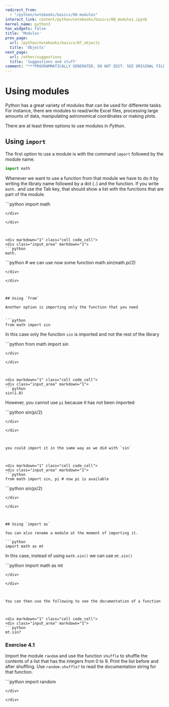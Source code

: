 ```yaml
---
redirect_from:
  - "/python/notebooks/basics/08-modules"
interact_link: content/python/notebooks/basics/08_modules.ipynb
kernel_name: python3
has_widgets: false
title: 'Modules'
prev_page:
  url: /python/notebooks/basics/07_objects
  title: 'Objects'
next_page:
  url: /other/suggestions
  title: 'Suggestions and stuff'
comment: "***PROGRAMMATICALLY GENERATED, DO NOT EDIT. SEE ORIGINAL FILES IN /content***"
---
```



# Using modules

Python has a great variety of modules that can be used for differente tasks.
For instance, there are modules to read/write Excel files, processing large amounts of data, 
manipulating astronomical coordinates or making plots.

There are at least three options to use modules in *Python*.



## Using `import`




The first option to use a module is with the command `import` followed by the module name.

```python
import math
```
Whenever we want to use a function from that module we have to do it by writing the libraty name followed by a dot (`.`) and the function. 
If you write `math.` and use the Tab key, that should show a list with the functions that are part of the module.




<div markdown="1" class="cell code_cell">
<div class="input_area" markdown="1">
```python
import math

```
</div>

</div>



<div markdown="1" class="cell code_cell">
<div class="input_area" markdown="1">
```python
math.

```
</div>

</div>



<div markdown="1" class="cell code_cell">
<div class="input_area" markdown="1">
```python
# we can use now some function
math.sin(math.pi/2)

```
</div>

</div>



## Using `from`

Another option is importing only the function that you need 


```python
from math import sin
```

In this case only the function `sin` is imported and not the rest of the library



<div markdown="1" class="cell code_cell">
<div class="input_area" markdown="1">
```python
from math import sin

```
</div>

</div>



<div markdown="1" class="cell code_cell">
<div class="input_area" markdown="1">
```python
sin(1.0)

```
</div>

</div>



However, you cannot use `pi` because it has not been imported



<div markdown="1" class="cell code_cell">
<div class="input_area" markdown="1">
```python
sin(pi/2)

```
</div>

</div>



you could import it in the same way as we did with `sin`



<div markdown="1" class="cell code_cell">
<div class="input_area" markdown="1">
```python
from math import sin, pi # now pi is available

```
</div>

</div>



<div markdown="1" class="cell code_cell">
<div class="input_area" markdown="1">
```python
sin(pi/2)

```
</div>

</div>



## Using `import as`

You can also rename a module at the moment of importing it.

```python
import math as mt
```

In this case, instead of using `math.sin()` we can use `mt.sin()`



<div markdown="1" class="cell code_cell">
<div class="input_area" markdown="1">
```python
import math as mt

```
</div>

</div>



You can then use the following to see the documentation of a function



<div markdown="1" class="cell code_cell">
<div class="input_area" markdown="1">
```python
mt.sin?

```
</div>

</div>



### Exercise 4.1

Import the module `random` and use the function `shuffle` to shuffle the contents of a list that has the integers from 0 to 9. Print the list before and after shuffling. Use `random.shuffle?` to read the documentation string for that function.





<div markdown="1" class="cell code_cell">
<div class="input_area" markdown="1">
```python
import random

```
</div>

</div>

